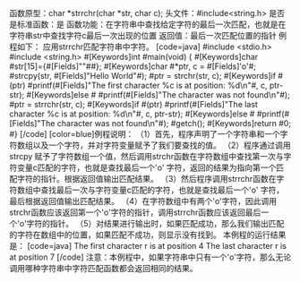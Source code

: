 函数原型：char *strrchr(char *str, char c); 
头文件：#include<string.h>
是否是标准函数：是
函数功能：在字符串中查找给定字符的最后一次匹配，也就是在字符串str中查找字符c最后一次出现的位置
返回值：最后一次匹配位置的指针
例程如下： 应用strrchr匹配字符串中字符。
[code=java]
#include <stdio.h> 
#include <string.h> 
#[Keywords]int #main(void) 
{
    #[Keywords]char #str[15]={#[Fields]""##};
    #[Keywords]char #*ptr, c = #[Fields]'o'#;
    #strcpy(str, #[Fields]"Hello World"#);
    #ptr = strchr(str, c);
    #[Keywords]if #(ptr) 
       #printf(#[Fields]"The first character %c is at position: %d\n"#, c, ptr-str);
    #[Keywords]else #
       #printf(#[Fields]"The character was not found\n"#);
    #ptr = strrchr(str, c);
    #[Keywords]if #(ptr) 
       #printf(#[Fields]"The last character %c is at position: %d\n"#, c, ptr-str);
    #[Keywords]else #
       #printf(#[Fields]"The character was not found\n"#);
    #getch();
    #[Keywords]return #0; 
#}
[/code]
[color=blue]例程说明：
（1）首先，程序声明了一个字符串和一个字符数组以及一个字符，并对字符变量赋予了我们要查找的值。
（2）程序通过调用strcpy 赋予了字符数组一个值，然后调用strchr函数在字符数组中查找第一次与字符变量c匹配的字符，也就是查找最后一个'o' 字符，返回的结果为指向第一个匹配字符的指针。根据返回值输出匹配结果。
（3）然后程序调用strrchr函数在字符数组中查找最后一次与字符变量c匹配的字符，也就是查找最后一个'o' 字符，最后根据返回值输出匹配结果。
（4）在字符数组中有两个'o'字符，因此调用strchr函数应该返回第一个'o'字符的指针，调用strrchr函数应该返回最后一个'o'字符的指针。
（5）对结果进行输出时，如果匹配成功，那么我们输出匹配的字符在数组中的位置，如果匹配不成功，则显示没有找到。
本例程的运行结果是：
[code=java]
The first character r is at position 4
The last character r is at position 7
[/code]
注意：本例程中，如果字符串中只有一个'o'字符，那么无论调用哪种字符串中字符匹配函数都会返回相同的结果。